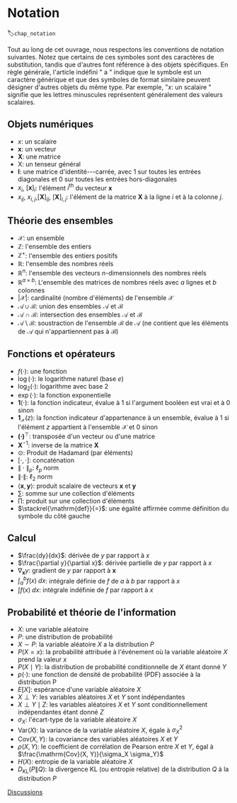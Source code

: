 # Notation
:label:`chap_notation` 

 Tout au long de cet ouvrage, nous respectons les conventions de notation suivantes.
Notez que certains de ces symboles sont des caractères de substitution,
tandis que d'autres font référence à des objets spécifiques.
En règle générale, 
l'article indéfini " a " indique
que le symbole est un caractère générique
et que des symboles de format similaire
peuvent désigner d'autres objets du même type.
Par exemple, "$x$: un scalaire " signifie 
que les lettres minuscules représentent généralement
des valeurs scalaires.



## Objets numériques

* $x$: un scalaire
* $\mathbf{x}$: un vecteur
* $\mathbf{X}$: une matrice
* $\mathsf{X}$: un tenseur général
* $\mathbf{I}$: une matrice d'identité---carrée, avec $1$ sur toutes les entrées diagonales et $0$ sur toutes les entrées hors-diagonales
* $x_i$, $[\mathbf{x}]_i$: l'élément $i^\mathrm{th}$ du vecteur $\mathbf{x}$
 * $x_{ij}$, $x_{i,j}$,$[\mathbf{X}]_{ij}$, $[\mathbf{X}]_{i,j}$: l'élément de la matrice $\mathbf{X}$ à la ligne $i$ et à la colonne $j$.



## Théorie des ensembles


 * $\mathcal{X}$: un ensemble
* $\mathbb{Z}$: l'ensemble des entiers
* $\mathbb{Z}^+$: l'ensemble des entiers positifs
* $\mathbb{R}$: l'ensemble des nombres réels
* $\mathbb{R}^n$: l'ensemble des vecteurs $n$-dimensionnels des nombres réels
* $\mathbb{R}^{a\times b}$: L'ensemble des matrices de nombres réels avec $a$ lignes et $b$ colonnes
* $|\mathcal{X}|$: cardinalité (nombre d'éléments) de l'ensemble $\mathcal{X}$
 * $\mathcal{A}\cup\mathcal{B}$: union des ensembles $\mathcal{A}$ et $\mathcal{B}$
 * $\mathcal{A}\cap\mathcal{B}$: intersection des ensembles $\mathcal{A}$ et $\mathcal{B}$
 * $\mathcal{A}\setminus\mathcal{B}$: soustraction de l'ensemble $\mathcal{B}$ de $\mathcal{A}$ (ne contient que les éléments de $\mathcal{A}$ qui n'appartiennent pas à $\mathcal{B}$)



 ## Fonctions et opérateurs


 * $f(\cdot)$: une fonction
* $\log(\cdot)$: le logarithme naturel (base $e$)
* $\log_2(\cdot)$: logarithme avec base $2$
 * $\exp(\cdot)$: la fonction exponentielle
* $\mathbf{1}(\cdot)$: la fonction indicateur, évalue à $1$ si l'argument booléen est vrai et à $0$ sinon
* $\mathbf{1}_{\mathcal{X}}(z)$: la fonction indicateur d'appartenance à un ensemble, évalue à $1$ si l'élément $z$ appartient à l'ensemble $\mathcal{X}$ et $0$ sinon
* $\mathbf{(\cdot)}^\top$: transposée d'un vecteur ou d'une matrice
* $\mathbf{X}^{-1}$: inverse de la matrice $\mathbf{X}$
 * $\odot$: Produit de Hadamard (par éléments)
* $[\cdot, \cdot]$: concaténation
* $\|\cdot\|_p$: $\ell_p$ norm
* $\|\cdot\|$: $\ell_2$ norm
* $\langle \mathbf{x}, \mathbf{y} \rangle$: produit scalaire de vecteurs $\mathbf{x}$ et $\mathbf{y}$
 * $\sum$: somme sur une collection d'éléments
* $\prod$: produit sur une collection d'éléments
* $\stackrel{\mathrm{def}}{=}$: une égalité affirmée comme définition du symbole du côté gauche



 ## Calcul

* $\frac{dy}{dx}$: dérivée de $y$ par rapport à $x$
 * $\frac{\partial y}{\partial x}$: dérivée partielle de $y$ par rapport à $x$
 * $\nabla_{\mathbf{x}} y$: gradient de $y$ par rapport à $\mathbf{x}$
 * $\int_a^b f(x) \;dx$: intégrale définie de $f$ de $a$ à $b$ par rapport à $x$
 * $\int f(x) \;dx$: intégrale indéfinie de $f$ par rapport à $x$

 

 ## Probabilité et théorie de l'information

* $X$: une variable aléatoire
* $P$: une distribution de probabilité
* $X \sim P$: la variable aléatoire $X$ a la distribution $P$
 * $P(X=x)$: la probabilité attribuée à l'événement où la variable aléatoire $X$ prend la valeur $x$
 * $P(X \mid Y)$: la distribution de probabilité conditionnelle de $X$ étant donné $Y$
 * $p(\cdot)$: une fonction de densité de probabilité (PDF) associée à la distribution P
* ${E}[X]$: espérance d'une variable aléatoire $X$
 * $X \perp Y$: les variables aléatoires $X$ et $Y$ sont indépendantes
* $X \perp Y \mid Z$: les variables aléatoires $X$ et $Y$ sont conditionnellement indépendantes étant donné $Z$
 * $\sigma_X$: l'écart-type de la variable aléatoire $X$
 * $\mathrm{Var}(X)$: la variance de la variable aléatoire $X$, égale à $\sigma^2_X$
 * $\mathrm{Cov}(X, Y)$: la covariance des variables aléatoires $X$ et $Y$
 * $\rho(X, Y)$: le coefficient de corrélation de Pearson entre $X$ et $Y$, égal à $\frac{\mathrm{Cov}(X, Y)}{\sigma_X \sigma_Y}$
 * $H(X)$: entropie de la variable aléatoire $X$
 * $D_{\mathrm{KL}}(P\|Q)$: la divergence KL (ou entropie relative) de la distribution $Q$ à la distribution $P$



[Discussions](https://discuss.d2l.ai/t/25)
